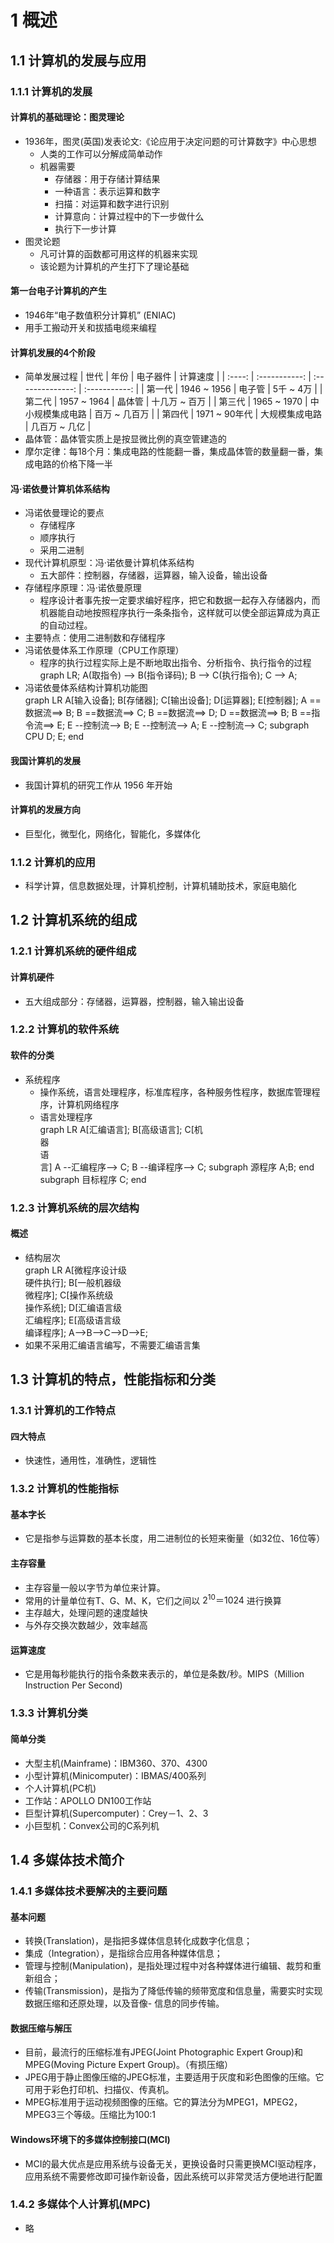 <link rel=stylesheet href=style.css>
<h1> 1 概述 </h1>
<h2> 1.1 计算机的发展与应用 </h2>
<h3> 1.1.1 计算机的发展 </h3>
<h4> 计算机的基础理论：图灵理论 </h4>

  - 1936年，图灵(英国)发表论文:《论应用于决定问题的可计算数字》中心思想
    - 人类的工作可以分解成简单动作
    - 机器需要
      - 存储器：用于存储计算结果
      - 一种语言：表示运算和数字
      - 扫描：对运算和数字进行识别
      - 计算意向：计算过程中的下一步做什么
      - 执行下一步计算
  - 图灵论题
    - 凡可计算的函数都可用这样的机器来实现
    - 该论题为计算机的产生打下了理论基础

<h4> 第一台电子计算机的产生 </h4>

  - 1946年“电子数值积分计算机” (ENIAC)
  - 用手工搬动开关和拔插电缆来编程

<h4> 计算机发展的4个阶段 </h4>

  - 简单发展过程 
    |  世代  |     年份      |     电子器件    |   计算速度    |
    | :----: | :-----------: | :--------------: | :-----------: |
    | 第一代 |  1946 ~ 1956  |      电子管      |   5千 ~ 4万   |
    | 第二代 |  1957 ~ 1964  |      晶体管      | 十几万 ~ 百万 |
    | 第三代 |  1965 ~ 1970  | 中小规模集成电路 | 百万 ~ 几百万 |
    | 第四代 | 1971 ~ 90年代 |  大规模集成电路  | 几百万 ~ 几亿 |
  - 晶体管：晶体管实质上是按显微比例的真空管建造的
  - 摩尔定律：每18个月：集成电路的性能翻一番，集成晶体管的数量翻一番，集成电路的价格下降一半

<h4 class=imp> 冯·诺依曼计算机体系结构 </h4>

  - 冯诺依曼理论的要点
    - 存储程序
    - 顺序执行
    - 采用二进制
  - 现代计算机原型：冯·诺依曼计算机体系结构
    - 五大部件：控制器，存储器，运算器，输入设备，输出设备
  - 存储程序原理：冯·诺依曼原理
    - 程序设计者事先按一定要求编好程序，把它和数据一起存入存储器内，而机器能自动地按照程序执行一条条指令，这样就可以使全部运算成为真正的自动过程。
  - 主要特点：使用二进制数和存储程序
  - 冯诺依曼体系工作原理（CPU工作原理）
    - 程序的执行过程实际上是不断地取出指令、分析指令、执行指令的过程
      <div class=mermaid>
        graph LR;
            A(取指令) --> B(指令译码);
            B --> C(执行指令);
            C --> A;
      </div>
  - 冯诺依曼体系结构计算机功能图
    <div class=mermaid>
        graph LR
            A[输入设备];
            B[存储器];
            C[输出设备];
            D[运算器];
            E[控制器];
            A ==数据流==> B;
            B ==数据流==> C;
            B ==数据流==> D;
            D ==数据流==> B;
            B ==指令流==> E;
            E --控制流--> B;
            E --控制流--> A;
            E --控制流--> C;
            subgraph CPU
            D; E;
            end
    </div>

<h4> 我国计算机的发展 </h4>

  - 我国计算机的研究工作从 1956 年开始

<h4> 计算机的发展方向 </h4>

  - 巨型化，微型化，网络化，智能化，多媒体化

<h3> 1.1.2 计算机的应用 </h3>

  - 科学计算，信息数据处理，计算机控制，计算机辅助技术，家庭电脑化

<h2> 1.2 计算机系统的组成 </h2>
<h3> 1.2.1 计算机系统的硬件组成 </h3>
<h4> 计算机硬件 </h4>

  - 五大组成部分：存储器，运算器，控制器，输入输出设备

<h3> 1.2.2 计算机的软件系统 </h3>
<h4> 软件的分类 </h4>

  - 系统程序
    - 操作系统，语言处理程序，标准库程序，各种服务性程序，数据库管理程序，计算机网络程序
    - 语言处理程序
      <div class=mermaid>
        graph LR
          A[汇编语言]; B[高级语言]; C[机<br>器<br>语<br>言]
          A --汇编程序--> C;
          B --编译程序--> C; 
          subgraph 源程序
          A;B;
          end
          subgraph 目标程序
          C;
          end
      </div>

<h3> 1.2.3 计算机系统的层次结构 </h3>
<h4> 概述 </h4>

  - 结构层次
    <div class=mermaid>
      graph LR
        A[微程序设计级<br>硬件执行];
        B[一般机器级<br>微程序];
        C[操作系统级<br>操作系统];
        D[汇编语言级<br>汇编程序];
        E[高级语言级<br>编译程序];
        A-->B-->C-->D-->E;
    </div>
  - 如果不采用汇编语言编写，不需要汇编语言集

<h2> 1.3 计算机的特点，性能指标和分类 </h2>
<h3> 1.3.1 计算机的工作特点 </h3>
<h4> 四大特点 </h4>
  
  - 快速性，通用性，准确性，逻辑性

<h3> 1.3.2 计算机的性能指标 </h3>
<h4> 基本字长 </h4>

  - 它是指参与运算数的基本长度，用二进制位的长短来衡量（如32位、16位等）

<h4> 主存容量 </h4>

  - 主存容量一般以字节为单位来计算。
  - 常用的计量单位有T、G、M、K，它们之间以 $2^{10}＝1024$ 进行换算
  - 主存越大，处理问题的速度越快
  - 与外存交换次数越少，效率越高

<h4> 运算速度 </h4>

  - 它是用每秒能执行的指令条数来表示的，单位是条数/秒。MIPS（Million Instruction Per Second)

<h3> 1.3.3 计算机分类 </h3>
<h4> 简单分类 </h4>

  - 大型主机(Mainframe)：IBM360、370、4300
  - 小型计算机(Minicomputer)：IBMAS/400系列
  - 个人计算机(PC机)
  - 工作站：APOLLO DN100工作站
  - 巨型计算机(Supercomputer)：Crey－1、2、3
  - 小巨型机：Convex公司的C系列机

<h2> 1.4 多媒体技术简介 </h2>
<h3> 1.4.1 多媒体技术要解决的主要问题 </h3>
<h4> 基本问题 </h4>

  - 转换(Translation)，是指把多媒体信息转化成数字化信息；
  - 集成（Integration），是指综合应用各种媒体信息；
  - 管理与控制(Manipulation)，是指处理过程中对各种媒体进行编辑、裁剪和重新组合；
  - 传输(Transmission)，是指为了降低传输的频带宽度和信息量，需要实时实现数据压缩和还原处理，以及音像- 信息的同步传输。

<h4> 数据压缩与解压 </h4>

  - 目前，最流行的压缩标准有JPEG(Joint Photographic Expert Group)和MPEG(Moving Picture Expert Group)。（有损压缩）
  - JPEG用于静止图像压缩的JPEG标准，主要适用于灰度和彩色图像的压缩。它可用于彩色打印机、扫描仪、传真机。
  - MPEG标准用于运动视频图像的压缩。它的算法分为MPEG1，MPEG2，MPEG3三个等级。压缩比为100:1

<h4> Windows环境下的多媒体控制接口(MCI) </h4>

  - MCI的最大优点是应用系统与设备无关，更换设备时只需更换MCI驱动程序，应用系统不需要修改即可操作新设备，因此系统可以非常灵活方便地进行配置

<h3> 1.4.2 多媒体个人计算机(MPC) </h3>

  - 略